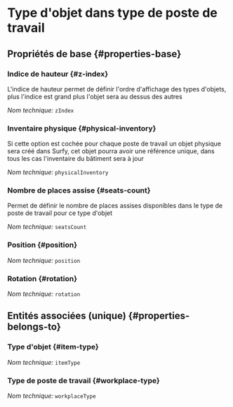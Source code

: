 # Type d'objet dans type de poste de travail
<!--- THIS FILE IS GENERATED PLEASE DO NOT EDIT IT DIRECTLY --->



## Propriétés de base {#properties-base}

### Indice de hauteur {#z-index}

L'indice de hauteur permet de définir l'ordre d'affichage des types d'objets, plus l'indice est grand plus l'objet sera au dessus des autres

*Nom technique:* ```zIndex```

### Inventaire physique {#physical-inventory}

Si cette option est cochée pour chaque poste de travail un objet physique sera créé dans Surfy, cet objet pourra avoir une référence unique, dans tous les cas l'inventaire du bâtiment sera à jour

*Nom technique:* ```physicalInventory```

### Nombre de places assise {#seats-count}

Permet de définir le nombre de places assises disponibles dans le type de poste de travail pour ce type d'objet

*Nom technique:* ```seatsCount```

### Position {#position}



*Nom technique:* ```position```

### Rotation {#rotation}



*Nom technique:* ```rotation```


## Entités associées (unique) {#properties-belongs-to}

### Type d'objet {#item-type}



*Nom technique:* ```itemType```

### Type de poste de travail {#workplace-type}



*Nom technique:* ```workplaceType```





